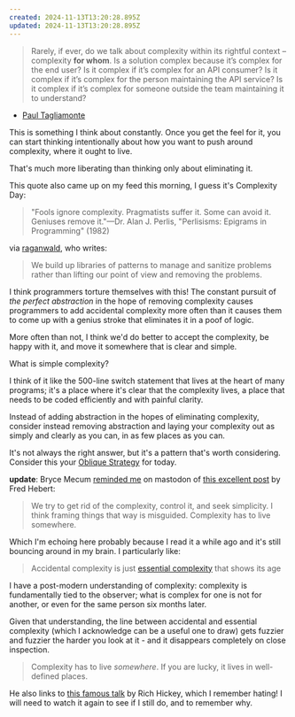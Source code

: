 ```yaml
---
created: 2024-11-13T13:20:28.895Z
updated: 2024-11-13T13:20:28.895Z
---
```

> Rarely, if ever, do we talk about complexity within its rightful context – complexity **for whom**. Is a solution complex because it’s complex for the end user? Is it complex if it’s complex for an API consumer? Is it complex if it’s complex for the person maintaining the API service? Is it complex if it’s complex for someone outside the team maintaining it to understand?

- [Paul Tagliamonte](https://notes.pault.ag/complex-for-whom/)

This is something I think about constantly. Once you get the feel for it, you can start thinking intentionally about how you want to push around complexity, where it ought to live.

That's much more liberating than thinking only about eliminating it.

This quote also came up on my feed this morning, I guess it's Complexity Day:

> "Fools ignore complexity. Pragmatists suffer it. Some can avoid it. Geniuses remove it."—Dr. Alan J. Perlis, "Perlisisms: Epigrams in Programming" (1982)

via [raganwald](https://elk.zone/hachyderm.io/@raganwald@social.bau-ha.us/113475762215843545), who writes:

> We build up libraries of patterns to manage and sanitize problems rather than lifting our point of view and removing the problems.

I think programmers torture themselves with this! The constant pursuit of _the perfect abstraction_ in the hope of removing complexity causes programmers to add accidental complexity more often than it causes them to come up with a genius stroke that eliminates it in a poof of logic.
 
More often than not, I think we'd do better to accept the complexity, be happy with it, and move it somewhere that is clear and simple.

What is simple complexity?

I think of it like the 500-line switch statement that lives at the heart of many programs; it's a place where it's clear that the complexity lives, a place that needs to be coded efficiently and with painful clarity.

Instead of adding abstraction in the hopes of eliminating complexity, consider instead removing abstraction and laying your complexity out as simply and clearly as you can, in as few places as you can.

It's not always the right answer, but it's a pattern that's worth considering. Consider this your [Oblique Strategy](https://en.wikipedia.org/wiki/Oblique_Strategies) for today.

**update**: Bryce Mecum [reminded me](https://toot.cafe/@amoeba/113477102124246460) on mastodon of [this excellent post](https://ferd.ca/complexity-has-to-live-somewhere.html) by Fred Hebert:

> We try to get rid of the complexity, control it, and seek simplicity. I think framing things that way is misguided. Complexity has to live somewhere.

Which I'm echoing here probably because I read it a while ago and it's still bouncing around in my brain. I particularly like:

> Accidental complexity is just [essential complexity](https://en.wikipedia.org/wiki/No_Silver_Bullet) that shows its age

I have a post-modern understanding of complexity: complexity is fundamentally tied to the observer; what is complex for one is not for another, or even for the same person six months later.

Given that understanding, the line between accidental and essential complexity (which I acknowledge can be a useful one to draw) gets fuzzier and fuzzier the harder you look at it - and it disappears completely on close inspection.

> Complexity has to live _somewhere_. If you are lucky, it lives in well-defined places.

He also links to [this famous talk](https://www.infoq.com/presentations/Simple-Made-Easy/) by Rich Hickey, which I remember hating! I will need to watch it again to see if I still do, and to remember why.